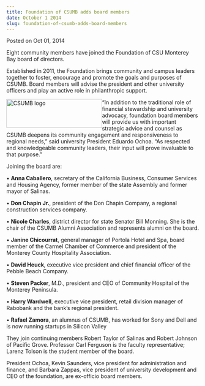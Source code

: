 ```yaml
---
title: Foundation of CSUMB adds board members
date: October 1 2014
slug: foundation-of-csumb-adds-board-members
---
```


 



<span class="date">Posted on Oct 01, 2014    </span>
<p>Eight community members have joined the Foundation of CSU
Monterey Bay board of directors.</p>
<p>Established in 2011, the Foundation brings community and campus
leaders together to foster, encourage and promote the goals and
purposes of CSUMB. Board members will advise the president and
other university officers and play an active role in philanthropic
support.</p>
<p><img alt="CSUMB logo" src="https://news.csumb.edu/sites/default/files/65/attachments/news/images/csumb-logo-blue-500x150_0.png" style="float:left; width:250px; height:75px">&#x201C;In addition to the
traditional role of financial stewardship and university advocacy,
foundation board members will provide us with important strategic
advice and counsel as CSUMB deepens its community engagement and
responsiveness to regional needs,&#x201D; said university President
Eduardo Ochoa. &#x201C;As respected and knowledgeable community leaders,
their input will prove invaluable to that purpose.&#x201D;</img></p>
<p>Joining the board are:</p>
<p>&#x2022; <strong>Anna Caballero</strong>, secretary of the California
Business, Consumer Services and Housing Agency, former member of
the state Assembly and former mayor of Salinas.</p>
<p>&#x2022; <strong>Don Chapin Jr.</strong>, president of the Don Chapin
Company, a regional construction services company.</p>
<p>&#x2022; <strong>Nicole Charles</strong>, district director for state
Senator Bill Monning. She is the chair of the CSUMB Alumni
Association and represents alumni on the board.</p>
<p>&#x2022; <strong>Janine Chicourrat</strong>, general manager of Portola
Hotel and Spa, board member of the Carmel Chamber of Commerce and
president of the Monterey County Hospitality Association.</p>
<p>&#x2022; <strong>David Heuck</strong>, executive vice president and
chief financial officer of the Pebble Beach Company.</p>
<p>&#x2022; <strong>Steven Packer</strong>, M.D., president and CEO of
Community Hospital of the Monterey Peninsula.</p>
<p>&#x2022; <strong>Harry Wardwell</strong>, executive vice president,
retail division manager of Rabobank and the bank&#x2019;s regional
president.</p>
<p>&#x2022; <strong>Rafael Zamora</strong>, an alumnus of CSUMB, has
worked for Sony and Dell and is now running startups in Silicon
Valley</p>
<p>They join continuing members Robert Taylor of Salinas and Robert
Johnson of Pacific Grove. Professor Carl Ferguson is the faculty
representative; Larenz Tolson is the student member of the
board.</p>
<p>President Ochoa, Kevin Saunders, vice president for
administration and finance, and Barbara Zappas, vice president of
university development and CEO of the foundation, are ex-officio
board members.</p>
<p><br>
&#xA0;</br></p>





 
